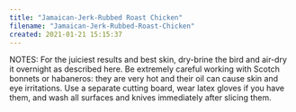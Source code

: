 ```yaml
---
title: "Jamaican-Jerk-Rubbed Roast Chicken"
filename: "Jamaican-Jerk-Rubbed-Roast-Chicken"
created: 2021-01-21 15:15:37
---
```

NOTES: For the juiciest results and best skin, dry-brine the bird and air-dry it overnight as described here. Be extremely careful working with Scotch bonnets or habaneros: they are very hot and their oil can cause skin and eye irritations. Use a separate cutting board, wear latex gloves if you have them, and wash all surfaces and knives immediately after slicing them.
